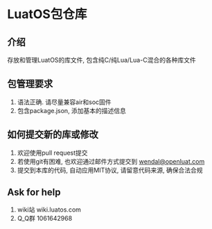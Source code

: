 # LuatOS包仓库

## 介绍

存放和管理LuatOS的库文件, 包含纯C/纯Lua/Lua-C混合的各种库文件

## 包管理要求

1. 语法正确. 请尽量兼容air和soc固件
2. 包含package.json, 添加基本的描述信息

## 如何提交新的库或修改

1. 欢迎使用pull request提交
2. 若使用git有困难, 也欢迎通过邮件方式提交到 wendal@openluat.com
3. 提交到本库的代码, 自动应用MIT协议, 请留意代码来源, 确保合法合规

## Ask for help

1. wiki站 wiki.luatos.com
2. Q_Q群 1061642968

